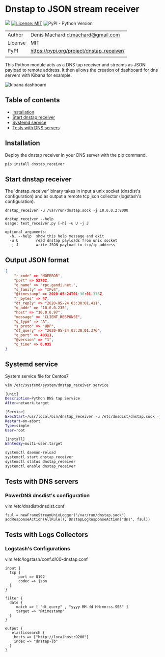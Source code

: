 # Dnstap to JSON stream receiver
 
![](https://github.com/dmachard/dnstap_receiver/workflows/Publish%20to%20PyPI/badge.svg)
[![License: MIT](https://img.shields.io/badge/License-MIT-yellow.svg)](https://opensource.org/licenses/MIT)
![PyPI - Python Version](https://img.shields.io/pypi/pyversions/dnstap_receiver)

| | |
| ------------- | ------------- |
| Author |  Denis Machard <d.machard@gmail.com> |
| License |  MIT | 
| PyPI |  https://pypi.org/project/dnstap_receiver/ |
| | |

This Python module acts as a DNS tap receiver and streams as JSON payload to remote address. 
It then allows the creation of dashboard for dns servers with Kibana for example.

![kibana dashboard](https://github.com/dmachard/dnstap_receiver/blob/master/imgs/dashboard_kibana.png)

## Table of contents
* [Installation](#installation)
* [Start dnstap receiver](#start-dnstap-receiver)
* [Systemd service](#systemd-service)
* [Tests with DNS servers](#tests-with-dns-servers)

## Installation

Deploy the dnstap receiver in your DNS server with the pip command.

```python
pip install dnstap_receiver
```

## Start dnstap receiver

The 'dnstap_receiver' binary takes in input a unix socket (dnsdist's configuration) 
and as output a remote tcp json collector (logstash's configuration).

```
dnstap_receiver -u /var/run/dnstap.sock -j 10.0.0.2:8000
```

```
dnstap_receiver --help
usage: test_receiver.py [-h] -u U -j J

optional arguments:
  -h, --help  show this help message and exit
  -u U        read dnstap payloads from unix socket
  -j J        write JSON payload to tcp/ip address 
```

## Output JSON format

```json
{
    "r_code" => "NOERROR",
    "port" => 52782,
    "q_name" => "rpc.gandi.net.",
    "s_family" => "IPv4",
    "@timestamp" => 2020-05-24T01:30:01.376Z,
    "r_bytes" => 47,
    "dt_reply" => "2020-05-24 03:30:01.411",
    "q_addr" => "10.0.0.235",
    "host" => "10.0.0.97",
    "message" => "CLIENT_RESPONSE",
    "q_type" => "A",
    "s_proto" => "UDP",
    "dt_query" => "2020-05-24 03:30:01.376",
    "q_port" => 40311,
    "@version" => "1",
    "q_time" => 0.035
}
```

## Systemd service

System service file for Centos7

```bash
vim /etc/systemd/system/dnstap_receiver.service

[Unit]
Description=Python DNS tap Service
After=network.target

[Service]
ExecStart=/usr/local/bin/dnstap_receiver -u /etc/dnsdist/dnstap.sock -j 10.0.0.2:6000
Restart=on-abort
Type=simple
User=root

[Install]
WantedBy=multi-user.target
```

```bash
systemctl daemon-reload
systemctl start dnstap_receiver
systemctl status dnstap_receiver
systemctl enable dnstap_receiver
```

## Tests with DNS servers

### PowerDNS dnsdist's configuration

vim /etc/dnsdist/dnsdist.conf

```
fsul = newFrameStreamUnixLogger("/var/run/dnstap.sock")
addResponseAction(AllRule(), DnstapLogResponseAction("dns", fsul))
```

## Tests with Logs Collectors

### Logstash's Configurations

vim /etc/logstash/conf.d/00-dnstap.conf

```
input {
  tcp {
      port => 8192
      codec => json
  }
}

filter {
  date {
     match => [ "dt_query" , "yyyy-MM-dd HH:mm:ss.SSS" ]
     target => "@timestamp"
  }
}

output {
   elasticsearch {
    hosts => ["http://localhost:9200"]
    index => "dnstap-lb"
  }
}
```